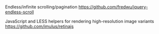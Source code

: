 Endless/infinite scrolling/pagination
https://github.com/fredwu/jquery-endless-scroll

JavaScript and LESS helpers for rendering high-resolution image variants
https://github.com/imulus/retinajs

